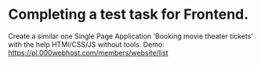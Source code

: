 # Completing a test task for Frontend.
Create a similar one Single Page Application 'Booking movie theater tickets' with the help HTMl/CSS/JS without tools.
Demo: https://pl.000webhost.com/members/website/list 
